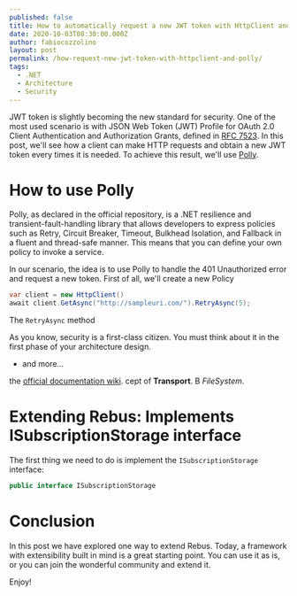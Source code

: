 ```yaml
---
published: false
title: How to automatically request a new JWT token with HttpClient and Polly
date: 2020-10-03T08:30:00.000Z
author: fabiocozzolino
layout: post
permalink: /how-request-new-jwt-token-with-httpclient-and-polly/
tags:
  - .NET
  - Architecture
  - Security
---
```

JWT token is slightly becoming the new standard for security. One of the most used scenario is with JSON Web Token (JWT) Profile for OAuth 2.0 Client Authentication and Authorization Grants, defined in [RFC 7523](https://tools.ietf.org/html/rfc7523). In this post, we'll see how a client can make HTTP requests and obtain a new JWT token every times it is needed. To achieve this result, we'll use [Polly](https://github.com/App-vNext/Polly).

# How to use Polly
Polly, as declared in the official repository, is a .NET resilience and transient-fault-handling library that allows developers to express policies such as Retry, Circuit Breaker, Timeout, Bulkhead Isolation, and Fallback in a fluent and thread-safe manner. This means that you can define your own policy to invoke a service.

In our scenario, the idea is to use Polly to handle the 401 Unauthorized error and request a new token. First of all, we'll create a new Policy

``` csharp
var client = new HttpClient()
await client.GetAsync("http://sampleuri.com/").RetryAsync(5);
``` 

The `RetryAsync` method 




As you know, security is a first-class citizen. You must think about it in the first phase of your architecture design. 



* and more... 


the [official documentation wiki](https://github.com/rebus-org/Rebus/wiki).
cept of **Transport**. B
*FileSystem*.

# Extending Rebus: Implements ISubscriptionStorage interface
The first thing we need to do is implement the `ISubscriptionStorage` interface: 
``` csharp
public interface ISubscriptionStorage
``` 


# Conclusion
In this post we have explored one way to extend Rebus. Today, a framework with extensibility built in mind is a great starting point. You can use it as is, or you can join the wonderful community and extend it.

Enjoy!

